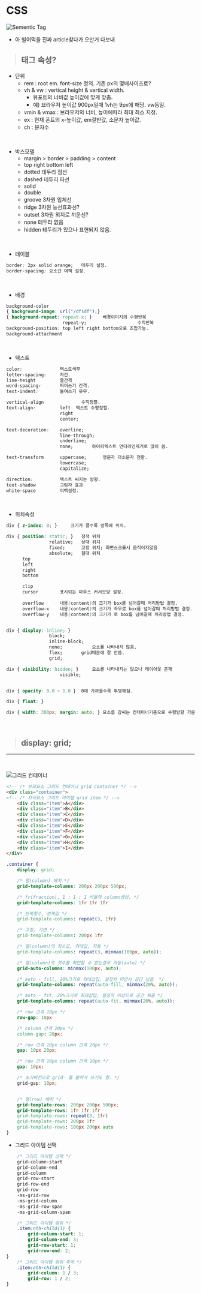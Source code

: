 # CSS 

![Sementic Tag](./img/Sementic.png)
- 아 빌어먹을 진짜 article찾다가 오만거 다보내
> ## 태그 속성?

- 단위
    - rem : root em.    font-size 정의. 기존 px의 몇배사이즈로?
    - vh & vw : vertical height & vertical width.   
        - 뷰포트의 너비값 높이값에 맞게 맞춤.
        - 예) 브라우저 높이값 900px일때 1vh는 9px에 해당. vw동일.
    - vmin & vmax : 브라우저의 너비, 높이에따라 최대 최소 지정.
    - ex : 현재 폰트의 x-높이값, em절반값, 소문자 높이값.
    - ch : 문자수 
<br>

- 박스모델
    - margin > border > padding > content
    - top right bottom left
    - dotted    테두리 점선
    - dashed    테두리 파선
    - solid
    - double
    - groove    3차원 입체선
    - ridge     3차원 능선효과선?
    - outset    3차원 외지로 끼운선?
    - none      테두리 없음
    - hidden    테두리가 있으나 표현되지 않음.

<br>

- 테이블

```css
border: 2px solid orange;   테두리 설정.
border-spacing: 요소간 여백 설정.

```
<br>


- 배경 

```css
background-color
{ background-image: url("/dfsdf");}
{ background-repeat: repeat-x; }    배경이미지의 수평반복
                     repeat-y;                   수직반복
background-position: top left right bottom으로 조합가능.
background-attachment
```

<br>

- 텍스트

```css
color:              택스트색무
letter-spacing:     자간.
line-height         줄간격
word-spacing:       띄어쓰기 간격.
text-indent:        들여쓰기 유무.

vertical-align              수직정렬.
text-align:         left  텍스트 수평정렬.
                    right 
                    center;

text-decoration:    overline;
                    line-through;
                    underline;
                    none;       하이퍼텍스트 언더라인제거로 많이 씀.

text-transform      uppercase;      영문자 대소문자 전환.
                    lowercase;
                    capitalize;

direction:          텍스트 써지는 방향.
text-shadow         그림자 효과
white-space         여백설정.

```

<br>

- 위치속성

```css
div { z-index: 0; }     크기가 클수록 앞쪽에 위치.

div { position: static; }   정적 위치
                relative;   상대 위치
                fixed;      고정 위치; 화면스크롤시 움직이지않음
                absolute;   절대 위치
      top
      left
      right
      bottom

      clip          
      cursor        표시되는 마우스 커서모양 설정.
      
      overflow      내용(content)의 크기가 box를 넘어갈때 처리방법 결정.
      overflow-x    내용(content)의 크기가 좌우로 box를 넘어갈때 처리방법 결정.
      overflow-y    내용(content)의 크기가 로 box를 넘어갈때 처리방법 결정.


div { display: inline; }
                block;
                inline-block;
                none;           요소를 나타내지 않음.
                flex;       grid때문에 잘 안씀.
                grid;

div { visibility: hidden; }     요소를 나타내지는 않으나 레이아웃 존재
                    visible;


div { opacity: 0.0 ~ 1.0 }  0에 가까울수록 투명해짐.

div { float: }

div { width: 300px; margin: auto; } 요소를 감씨는 컨테이너기준으로 수평방향 가운데정렬. 따라서 width와 함께 사용
```

<br>

> ## display: grid;
<hr>
<br>

![그리드 컨테이너](./img/grid_container.png)

```html
<!-- /* 부모요소 그리드 컨테이너 grid container */ -->
<div class="container">
<!-- /* 자식요소 그리드 아이템 grid item */ -->
	<div class="item">A</div>
	<div class="item">B</div>
	<div class="item">C</div>
	<div class="item">D</div>
	<div class="item">E</div>
	<div class="item">F</div>
	<div class="item">G</div>
	<div class="item">H</div>
	<div class="item">I</div>
</div>
```

```css
.container {
    display: grid;

    /* 열(column) 배치 */
    grid-template-columns: 200px 200px 500px;

    /* fr(fraction), 1 : 1 : 1 비율의 column생성. */
	grid-template-columns: 1fr 1fr 1fr 

    /* 반복횟수, 반복값 */
	grid-template-columns: repeat(3, 1fr)

    /* 고정, 가변 */
	grid-template-columns: 200px 1fr

    /* 열(column)의 최소값, 최대값, 자동 */
    grid-template-columns: repeat(3, minmax(100px, auto));

    /* 열(column)의 갯수를 확인할 수 없는경우 자동(auto) */
    grid-auto-columns: minmax(100px, auto);

    /* auto - fill, 20%크기로 최대삽입, 설정치 미만시 공간 남음  */
    grid-template-columns: repeat(auto-fill, minmax(20%, auto));

    /* auto - fit, 20%크기로 최대삽입, 설정치 이상으로 공간 채움 */
    grid-template-columns: repeat(auto-fit, minmax(20%, auto));

    /* row 간격 10px */
    row-gap: 10px

    /* column 간격 20px */
    column-gap: 20px;

    /* row 간격 10px column 간격 20px */
    gap: 10px 20px;

    /* row 간격 10px column 간격 10px */
    gap: 10px;

    /* 초기버전으로 grid- 를 붙여서 쓰기도 함. */ 
    grid-gap: 10px;


    /* 행(row) 배치 */
	grid-template-rows: 200px 200px 500px;
	grid-template-rows: 1fr 1fr 1fr
	grid-template-rows: repeat(3, 1fr)
	grid-template-rows: 200px 1fr
	grid-template-rows: 100px 200px auto
}
```

- 그리드 아이템 선택

```css
    /* 그리드 아이템 선택 */
    grid-column-start
    grid-column-end
    grid-column
    grid-row-start
    grid-row-end
    grid-row
    -ms-grid-row
    -ms-grid-column
    -ms-grid-row-span
    -ms-grid-column-span

    /* 그리드 아이템 범위 */
    .item:nth-child(1) {
        grid-column-start: 1;
        grid-column-end: 3;
        grid-row-start: 1;
        grid-row-end: 2;
}
    /* 그리드 아이템 범위 축약 */
    .item:nth-child(1) {
        grid-column: 1 / 3;
        grid-row: 1 / 2;
}
```

